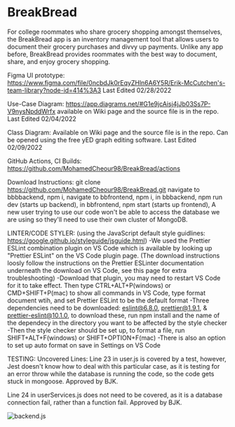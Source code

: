 # BreakBread
For college roommates who share grocery shopping amongst themselves, the BreakBread app is an inventory management tool that allows users to document their grocery purchases and divvy up payments. 
Unlike any app before, BreakBread provides roommates with the best way to document, share, and enjoy grocery shopping.

Figma UI prototype:
https://www.figma.com/file/0ncbdJk0rEqyZHln6A6Y5R/Erik-McCutchen's-team-library?node-id=414%3A3
Last Edited 02/28/2022

Use-Case Diagram:
https://app.diagrams.net/#G1e9jcAisj4jJb03Ss7P-V9nysNpddWrfx available on Wiki page and the source file is in the repo.
Last Edited 02/04/2022

Class Diagram:
Available on Wiki page and the source file is in the repo. Can be opened using the free yED graph editing software.
Last Edited 02/09/2022

GitHub Actions, CI Builds:
https://github.com/MohamedCheour98/BreakBread/actions

Download Instructions:
git clone https://github.com/MohamedCheour98/BreakBread.git
navigate to bbbbackend,
npm i,
navigate to bbfrontend,
npm i,
in bbbackend,
npm run dev (starts up backend),
in bbfrontend,
npm start (starts up frontend),
A new user trying to use our code won't be able to access the database we are using so they'll need to use their own cluster of MongoDB.

LINTER/CODE STYLER:
(using the JavaScript default style guidlines: https://google.github.io/styleguide/jsguide.html)
-We used the Prettier ESLint combination plugin on VS Code which is available by looking up "Prettier ESLint" on the VS Code plugin page.
(The download instructions loosly follow the instructions on the Prettier ESLinter documentation underneath the download on VS Code, see this page for extra troubleshooting)
-Download that plugin, you may need to restart VS Code for it to take effect. Then type CTRL+ALT+P(windows) or CMD+SHIFT+P(mac) to show all commands in VS Code, type format document wtih, and set Prettier ESLint to be the default format
-Three dependencies need to be downloaded: eslint@6.8.0, prettier@1.9.1, & prettier-eslint@10.1.0, to download these, run npm install and the name of the dependecy in the directory you want to be affected by the style checker
-Then the style checker should be set up, to format a file, run SHIFT+ALT+F(windows) or SHIFT+OPTION+F(mac)
-There is also an option to set up auto format on save in Settings on VS Code

TESTING:
Uncovered Lines:
Line 23 in user.js is covered by a test, however, Jest doesn't know how to deal with this particular case, as it is testing for an error throw while the database is running the code, so the code gets stuck in mongoose. Approved by BJK.

Line 24 in userServices.js does not need to be covered, as it is a database connection fail, rather than a function fail. Approved by BJK.

![backend.js](https://github.com/MohamedCheour98/BreakBread/actions/workflows/backend.js.yml/badge.svg)
